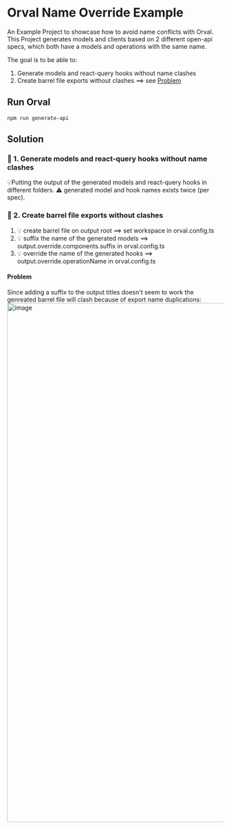 # Orval Name Override Example

An Example Project to showcase how to avoid name conflicts with Orval.
This Project generates models and clients based on 2 different open-api specs, which both have a models and operations
with the same name.

The goal is to be able to:

1. Generate models and react-query hooks without name clashes
1. Create barrel file exports without clashes ==> see [Problem](#problem)

## Run Orval

```shell
npm run generate-api
```

## Solution
### 🤔 1. Generate models and react-query hooks without name clashes
💡Putting the output of the generated models and react-query hooks in different folders.
⚠️ generated model and hook names exists twice (per spec).

### 🤔 2. Create barrel file exports without clashes
1. 💡 create barrel file on output root ==> set workspace in orval.config.ts
2. 💡 suffix the name of the generated models ==> output.override.components.suffix in orval.config.ts
3. 💡 override the name of the generated hooks ==> output.override.operationName in orval.config.ts

#### Problem
Since adding a suffix to the output titles doesn't seem to work the genreated barrel file will clash because of export name duplications:
<img width="1204" alt="image" src="https://github.com/christian-draeger/orval-name-override-example/assets/55869787/32029e62-e552-4586-a471-19d17cab763a">
